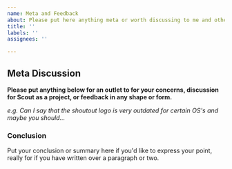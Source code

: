 ```yaml
---
name: Meta and Feedback
about: Please put here anything meta or worth discussing to me and others
title: ''
labels: ''
assignees: ''

---
```


## Meta Discussion

**Please put anything below for an outlet to for your concerns, discussion for Scout as a project, or feedback in any shape or form.**

*e.g. Can I say that the shoutout logo is very outdated for certain OS's and maybe you should...*

### Conclusion

Put your conclusion or summary here if you'd like to express your point, really for if you have written over a paragraph or two.
